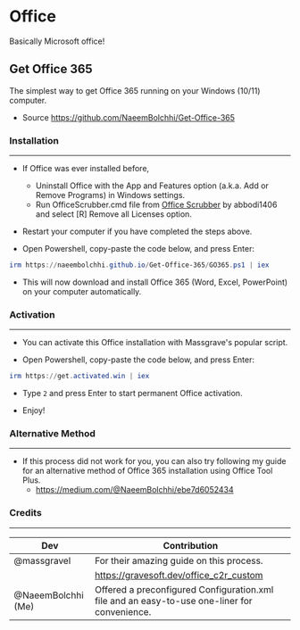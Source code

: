 # Office

Basically Microsoft office!

## Get Office 365

The simplest way to get Office 365 running on your Windows (10/11) computer.

- Source <https://github.com/NaeemBolchhi/Get-Office-365>

### Installation

---

- If Office was ever installed before,
  - Uninstall Office with the App and Features option (a.k.a. Add or Remove Programs) in Windows settings.
  - Run OfficeScrubber.cmd file from [Office Scrubber](https://github.com/abbodi1406/WHD/raw/master/scripts/OfficeScrubber_13.zip) by abbodi1406 and select [R] Remove all Licenses option.

- Restart your computer if you have completed the steps above.

- Open Powershell, copy-paste the code below, and press Enter:

```powershell
irm https://naeembolchhi.github.io/Get-Office-365/GO365.ps1 | iex
```

- This will now download and install Office 365 (Word, Excel, PowerPoint) on your computer automatically.

### Activation

---

- You can activate this Office installation with Massgrave's popular script.

- Open Powershell, copy-paste the code below, and press Enter:

```powershell
irm https://get.activated.win | iex
```

- Type `2` and press Enter to start permanent Office activation.

- Enjoy!

### Alternative Method

---

- If this process did not work for you, you can also try following my guide for an alternative method of Office 365 installation using Office Tool Plus.
  - <https://medium.com/@NaeemBolchhi/ebe7d6052434>

### Credits

---

| **Dev** | **Contribution** |
|---|---|
| @massgravel | For their amazing guide on this process. |
| | <https://gravesoft.dev/office_c2r_custom> |
| @NaeemBolchhi \(Me\) | Offered a preconfigured Configuration.xml file and an easy-to-use one-liner for convenience. |
